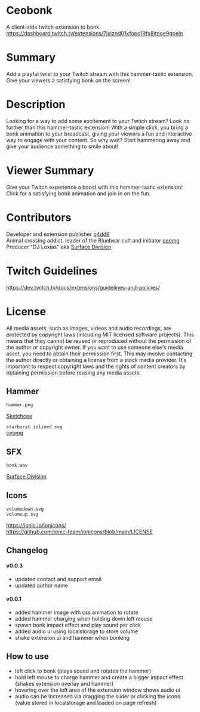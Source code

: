 # Ceobonk

A client-side twitch extension to bonk  
https://dashboard.twitch.tv/extensions/7jxiznd01xfopo19fx8itnoe9gpeln

# Summary

Add a playful twist to your Twitch stream with this hammer-tastic extension. Give your viewers a satisfying bonk on the screen!

# Description

Looking for a way to add some excitement to your Twitch stream? Look no further than this hammer-tastic extension! With a simple click, you bring a bonk animation to your broadcast, giving your viewers a fun and interactive way to engage with your content. So why wait? Start hammering away and give your audience something to smile about!

# Viewer Summary

Give your Twitch experience a boost with this hammer-tastic extension! Click for a satisfying bonk animation and join in on the fun.

# Contributors

Developer and extension publisher [p4dd9](https://twitter.com/p4dd9)  
Animal crossing addict, leader of the Bluebear cult and initiator [ceomg](https://www.twitch.tv/ceomg)  
Producer "DJ Loxias" aka [Surface Division](https://www.instagram.com/surfacedivision/)

# Twitch Guidelines

https://dev.twitch.tv/docs/extensions/guidelines-and-policies/

# License

All media assets, such as images, videos and audio recordings, are protected by copyright laws (inlcuding MIT licensed software projects). This means that they cannot be reused or reproduced without the permission of the author or copyright owner. If you want to use someone else's media asset, you need to obtain their permission first. This may involve contacting the author directly or obtaining a license from a stock media provider. It's important to respect copyright laws and the rights of content creators by obtaining permission before reusing any media assets.

## Hammer

`hammer.png`

[Sketchcee](https://twitter.com/Sketchcee)

`starburst inlined svg`  
[ceomg](https://www.twitch.tv/ceomg)

## SFX

`bonk.wav`

[Surface Division](https://www.instagram.com/surfacedivision/)

## Icons

`volumedown.svg`  
`volumeup.svg`

https://ionic.io/ionicons/  
https://github.com/ionic-team/ionicons/blob/main/LICENSE

## Changelog

#### v0.0.3

- updated contact and support email
- updated author name

#### v0.0.1

- added hammer image with css animation to rotate
- added hammer charging when holding down left mouse
- spawn bonk impact effect and play sound per click
- added audio ui using localstorage to store volume
- shake extension ui and hammer when bonking

## How to use

- left click to bonk (plays sound and rotates the hammer)
- hold left mouse to charge hammer and create a bigger impact effect (shakes extension overlay and hammer)
- hovering over the left area of the extension window shows audio ui
- audio can be increased via dragging the slider or clicking the icons (value stored in localstorage and loaded on page refresh)
